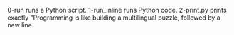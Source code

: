 0-run runs a Python script.
1-run_inline runs Python code.
2-print.py prints exactly "Programming is like building a multilingual puzzle, followed by a new line.

